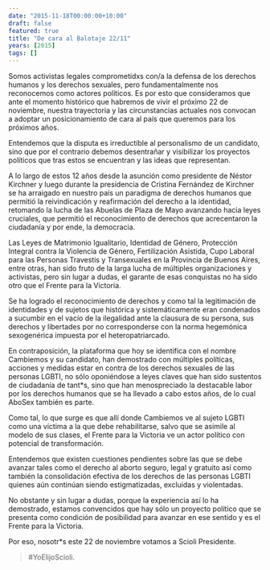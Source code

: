 ```yaml
---
date: "2015-11-18T00:00:00+10:00"
draft: false
featured: true
title: "De cara al Balotaje 22/11"
years: [2015]
tags: []
---
```


Somos activistas legales comprometidxs con/a la defensa de los derechos humanos y los derechos sexuales, pero fundamentalmente nos reconocemos como actores políticos. Es por esto que consideramos que ante el momento histórico que habremos de vivir el próximo 22 de noviembre, nuestra trayectoria y las circunstancias actuales nos convocan a adoptar un posicionamiento de cara al país que queremos para los próximos años.

Entendemos que la disputa es irreductible al personalismo de un candidato, sino que por el contrario debemos desentrañar y visibilizar los proyectos políticos que tras estos se encuentran y las ideas que representan.

A lo largo de estos 12 años desde la asunción como presidente de Néstor Kirchner y luego durante la presidencia de Cristina Fernández de Kirchner se ha arraigado en nuestro país un paradigma de derechos humanos que permitió la reivindicación y reafirmación del derecho a la identidad, retomando la lucha de las Abuelas de Plaza de Mayo avanzando hacia leyes cruciales, que permitió el reconocimiento de derechos que acrecentaron la ciudadanía y por ende, la democracia.

Las Leyes de Matrimonio Igualitario, Identidad de Género, Protección Integral contra la Violencia de Género, Fertilización Asistida, Cupo Laboral para las Personas Travestis y Transexuales en la Provincia de Buenos Aires, entre otras, han sido fruto de la larga lucha de múltiples organizaciones y activistas, pero sin lugar a dudas, el garante de esas conquistas no ha sido otro que el Frente para la Victoria.

Se ha logrado el reconocimiento de derechos y como tal la legitimación de identidades y de sujetos que histórica y sistemáticamente eran condenados a sucumbir en el vacío de la ilegalidad ante la clausura de su persona, sus derechos y libertades por no corresponderse con la norma hegemónica sexogenérica impuesta por el heteropatriarcado.

En contraposición, la plataforma que hoy se identifica con el nombre Cambiemos y su candidato, han demostrado con múltiples políticas, acciones y medidas estar en contra de los derechos sexuales de las personas LGBTI, no sólo oponiéndose a leyes claves que han sido sustentos de ciudadanía de tant*s, sino que han menospreciado la destacable labor por los derechos humanos que se ha llevado a cabo estos años, de lo cual AboSex también es parte.

Como tal, lo que surge es que allí donde Cambiemos ve al sujeto LGBTI como una víctima a la que debe rehabilitarse, salvo que se asimile al modelo de sus clases, el Frente para la Victoria ve un actor político con potencial de transformación.

Entendemos que existen cuestiones pendientes sobre las que se debe avanzar tales como el derecho al aborto seguro, legal y gratuito así como también la consolidación efectiva de los derechos de las personas LGBTI quienes aún continúan siendo estigmatizadas, excluidas y violentadas.

No obstante y sin lugar a dudas, porque la experiencia así lo ha demostrado, estamos convencidos que hay sólo un proyecto político que se presenta como condición de posibilidad para avanzar en ese sentido y es el Frente para la Victoria.

Por eso, nosotr*s este 22 de noviembre votamos a Scioli Presidente.

> #YoElijoScioli.